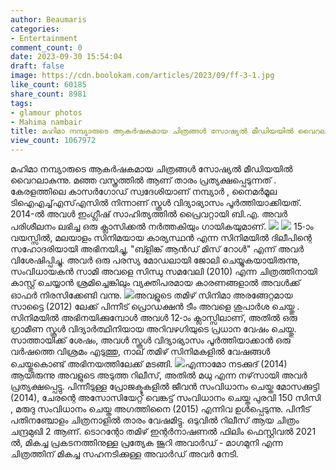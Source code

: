 ```yaml
---
author: Beaumaris
categories:
- Entertainment
comment_count: 0
date: 2023-09-30 15:54:04
draft: false
image: https://cdn.boolokam.com/articles/2023/09/ff-3-1.jpg
like_count: 60185
share_count: 8981
tags:
- glamour photos
- Mahima nambair
title: മഹിമാ നമ്പ്യാരുടെ ആകർഷകമായ ചിത്രങ്ങൾ സോഷ്യൽ മീഡിയയിൽ വൈറലാകുന്നു
view_count: 1067972
---
```


മഹിമാ നമ്പ്യാരുടെ ആകർഷകമായ ചിത്രങ്ങൾ സോഷ്യൽ മീഡിയയിൽ വൈറലാകുന്നു. മഞ്ഞ വസ്ത്രത്തിൽ ആണ് താരം പ്രത്യക്ഷപ്പെടുന്നത് . കേരളത്തിലെ കാസർഗോഡ് സ്വദേശിയാണ് നമ്പ്യാർ , നൈമർമൂല ടിഐഎച്ച്എസ്എസിൽ നിന്നാണ് സ്കൂൾ വിദ്യാഭ്യാസം പൂർത്തിയാക്കിയത്. 2014-ൽ അവൾ ഇംഗ്ലീഷ് സാഹിത്യത്തിൽ പ്രൈവറ്റായി ബി.എ. അവർ പരിശീലനം ലഭിച്ച ഒരു ക്ലാസിക്കൽ നർത്തകിയും ഗായികയുമാണ്. ![](https://cdn.boolokam.com/articles/2023/09/ff-3-1.jpg) ![](https://cdn.boolokam.com/articles/2023/09/ff-4.jpg) 15-ാം വയസ്സിൽ, മലയാളം സിനിമയായ കാര്യസ്ഥൻ എന്ന സിനിമയിൽ ദിലീപിന്റെ സഹോദരിയായി അഭിനയിച്ചു, "ബ്ളിങ്ക് ആൻഡ് മിസ് റോൾ" എന്ന് അവർ വിശേഷിപ്പിച്ചു. അവർ ഒരു പരസ്യ മോഡലായി ജോലി ചെയ്യുകയായിരുന്നു, സംവിധായകൻ സാമി അവളെ സിന്ധു സമവേലി (2010) എന്ന ചിത്രത്തിനായി കാസ്റ്റ് ചെയ്യാൻ ശ്രമിച്ചെങ്കിലും വ്യക്തിപരമായ കാരണങ്ങളാൽ അവൾക്ക് ഓഫർ നിരസിക്കേണ്ടി വന്നു. ![](https://cdn.boolokam.com/articles/2023/09/ff-2-1.jpg)അവളുടെ തമിഴ് സിനിമാ അരങ്ങേറ്റമായ സാട്ടൈ (2012) ലേക്ക് പിന്നീട് പ്രൊഡക്ഷൻ ടീം അവളെ ശുപാർശ ചെയ്തു . സിനിമയിൽ അഭിനയിക്കുമ്പോൾ അവൾ 12-ാം ക്ലാസ്സിലാണ്, അതിൽ ഒരു ഗ്രാമീണ സ്കൂൾ വിദ്യാർത്ഥിനിയായ അറിവഴഗിയുടെ പ്രധാന വേഷം ചെയ്തു. സാത്തായിക്ക് ശേഷം, അവൾ സ്കൂൾ വിദ്യാഭ്യാസം പൂർത്തിയാക്കാൻ ഒരു വർഷത്തെ വിശ്രമം എടുത്തു, നാല് തമിഴ് സിനിമകളിൽ വേഷങ്ങൾ ചെയ്തുകൊണ്ട് അഭിനയത്തിലേക്ക് മടങ്ങി. ![](https://cdn.boolokam.com/articles/2023/09/ff-5.jpg)എന്നാമോ നടക്കുദ് (2014) ആയിരുന്നു അവളുടെ അടുത്ത റിലീസ്, അതിൽ മധു എന്ന നഴ്‌സായി അവർ പ്രത്യക്ഷപ്പെട്ടു. പിന്നീടുള്ള പ്രോജക്ടുകളിൽ ജീവൻ സംവിധാനം ചെയ്ത മോസക്കുട്ടി (2014), ചേരന്റെ അസോസിയേറ്റ് വെങ്കട്ട് സംവിധാനം ചെയ്ത പുരവി 150 സിസി , മരുദു സംവിധാനം ചെയ്ത അഗത്തിനൈ (2015) എന്നിവ ഉൾപ്പെടുന്നു. പിനീട് പതിനഞ്ചോളം ചിത്രനാളിൽ താരം വേഷമിട്ടു. ഒടുവിൽ റിലീസ് ആയ ചിത്രം ചന്ദ്രമുഖി 2 ആണ്. ടൊറന്റോ തമിഴ് ഇന്റർനാഷണൽ ഫിലിം ഫെസ്റ്റിവൽ 2021 ൽ, മികച്ച പ്രകടനത്തിനുള്ള പ്രത്യേക ജൂറി അവാർഡ് - മാഗമുനി എന്ന ചിത്രത്തിന് മികച്ച സഹനടിക്കുള്ള അവാർഡ് അവർ നേടി.